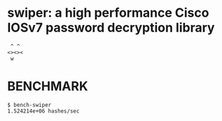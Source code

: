# swiper: a high performance Cisco IOSv7 password decryption library

```text
 ^ ^
<><><
 w
```

# BENCHMARK

```console
$ bench-swiper
1.524214e+06 hashes/sec
```
